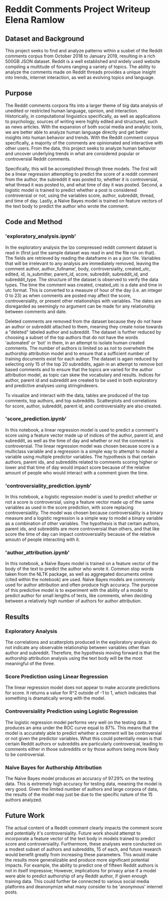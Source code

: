 #  Reddit Comments Project Writeup<br>Elena Ramlow


## Dataset and Background

This project seeks to find and analyze patterns within a susbet of the Reddit comments corpus from October 2018 to January 2019, resulting in a rich 500GB JSON dataset. Reddit is a well established and widely used website compiling a multitude of forums ranging a variety of topics. The ability to analyze the comments made on Reddit threads provides a unique insight into trends, internet interaction, as well as evolving topics and language. 

## Purpose

The Reddit comments corpora fits into a larger theme of big data analysis of unedited or restricted human language, opinion, and interaction. Historically, in computational linguistics specifically, as well as applications to psychology, sources of writing were highly edited and structured, such as news articles. With the expansion of both social media and analytic tools, we are better able to analyze human language directly and get better insights into human behavior and trends. With the Reddit comment corpus specifically, a majority of the comments are opinionated and interactive with other users. From the data, this project seeks to analyze human behavior and uncover underlying trends in what are considered popular or controversial Reddit comments. 

Specifically, this will be accomplished through three models. The first will be a linear regression attempting to predict the score of a reddit comment from the author, the subreddit it was posted to, whether it is controversial, what thread it was posted to, and what time of day it was posted. Second, a logistic model is trained to predict whether a post is considered controversial or not, using the variables score, author, subreddit, thread, and time of day. Lastly, a Naïve Bayes model is trained on feature vectors of the text body to predict the author who wrote the comment. 

## Code and Method

### 'exploratory_analysis.ipynb'

In the exploratory analysis the lzo compressed reddit comment dataset is read in (first just the sample dataset was read in and the file run on that). The fields are retrieved by reading the dataframe in as a json file. Variables that will be irrelevant to any analysis are immediately removed, leaving the comment author, author_fullname', body, controversiality, created_utc, edited, id, is_submitter, parent_id, score, subreddit, subreddit_id, and subreddit_type. The structure of the dataset is observed to verify the data types. The time the comment was created, created_utc is a date and time in utc format. This is converted to a measure of hour of the day (i.e. an integer 0 to 23) as when comments are posted may affect the score, controversiality, or present other relationships with variables. The dates are disregarded as seemingly no argument can be made for any relationship between comments and date. 

Deleted comments are removed from the dataset because they do not have an author or subreddit attached to them, meaning they create noise towards a "deleted" labeled author and subreddit. The dataset is further reduced by choosing a subset of the top authors that do not have the words 'automated' or 'bot' in them, in an attempt to isolate human created comments. The number of authors is limited so as not to overwhelm the authorship attribution model and to ensure that a sufficient number of training documents exist for each author. The dataset is again reduced by selecting only 15 of the top 20 subreddits, again in an attempt to remove bot based comments and to ensure that the topics are varied for the author attribution model, as topic can skew the vocabulary and results. Indices for author, parent id and subreddit are created to be used in both exploratory and predictive analyses using stringindexers.

To visualize and interact with the data, tables are produced of the top comments, top authors, and top subreddits. Scatterplots and correlations for score, author, subreddit, parent id, and controversiality are also created. 

### 'score_prediction.ipynb'

In this notebook, a linear regression model is used to predict a comment's score using a feature vector made up of indices of the author, parent id, and subreddit, as well as the time of day and whether or not the comment is controversial. The linear regression model was chosen because score is a multiclass variable and a regression is a simple way to attempt to model a variable using multiple predictor variables. The hypothesis is that certain authors, parent ids, and subreddits related to comments scoring higher or lower and that time of day would impact score because of the relative amount of people who would interact with a comment given the time.

### 'controversiality_prediction.ipynb'

In this notebook, a logistic regression model is used to predict whether or not a score is controversial, using a feature vector made up of the same variables as used in the score prediction, with score replacing controversiaility. The model was chosen because controversiality is a binary measure and a logistic regression is a simple way to model a binary variable as a combination of other variables. The hypothesis is that certain authors, parent ids, and subreddits are more controversial than others, and that like score the time of day can impact controversiality because of the relative amoutn of people interacting with it. 

### 'author_attribution.ipynb'

In this notebook, a Naïve Bayes model is trained on a feature vector of the body of the text to predict the author who wrote it. Common stop words taken from the NLTK package, as well as aggregated documents online (cited within the notebook) are used. Naïve Bayes models are commonly used for author attribution and often produce high accuracy. The purpose of this predictive model is to experiment with the ability of a model to predict author for small lengths of texts, like comments, when deciding between a relatively high number of authors for author attribution. 

## Results

### Exploratory Analysis

The correlations and scatterplots produced in the exploratory analysis do not indicate any observable relationship between variables other than author and subreddit. Therefore, the hypothesis moving forward is that the authorship attribution analysis using the text body will be the most meaningful of the three. 

### Score Prediction using Linear Regression

The linear regression model does not appear to make accurate predictions for score. It returns a value for R^2 outside of -1 to 1, which indicates that something is dramatically wrong with the model. 

### Controversiality Prediction using Logistic Regression

The logistic regression model performs very well on the testing data. It produces an area under the ROC curve equal to 87%. This means that the model is accurately able to predict whether a comment will be controversial or not given the predictor variables. What this could potentially mean is that certain Reddit authors or subreddits are particularly controversial, leading to comments either in those subreddits or by those authors being more likely to be controversial. 

### Naïve Bayes for Authorship Attribution

The Naïve Bayes model produces an accuracy of 97.29% on the testing data. This is extremely high accuracy for testing data, meaning the model is very good. Given the limited number of authors and large corpora of data, the results of the model may just be due to the specific nature of the 15 authors analyzed.

## Future Work

The actual content of a Reddit comment clearly impacts the comment score and potentially it's controversiality. Future work should attempt to incorporate a feature vector of the text body in models trained to predict score and controversiality. Furthermore, these analyses were conducted on a modest subset of authors and subreddits, 15 of each, and future research would benefit greatly from increasing these parameters. This would make the results more generalizable and produce more significant potential impacts. For example, the ability to predict one of fifteen Reddit authors is not in itself impressive; However, implications for privacy arise if a model were able to predict authorship of any Reddit author, if given enough training data. This could further be connected to various social media platforms and deanonymize what many consider to be 'anonymous' internet posts. 
